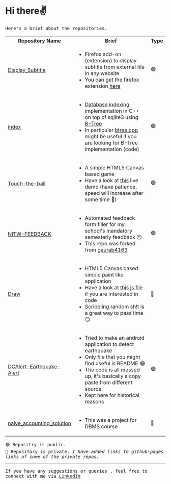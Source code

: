 <div>
  <h1>Hi there✌</h1>

  <samp>Here's a brief about the repositories.</samp>
  <table>
    <tr>
      <th>Repository Name</th>
      <th>Brief</th>
      <th>Type</th>
    </tr>
    <tr>
      <td><a href="https://github.com/sauravshah31/Display_Subtitle">Display_Subtitle</a></td>
      <td>
        <ul>
          <li>Firefox add-on (extension) to display subtitle from external file in any website</li>
          <li>You can get the firefox extension <a href="https://addons.mozilla.org/en-US/firefox/addon/displaysubtitle/">here</a></li>
        </ul>
      </td>
      <td>🟢</td>
    </tr>
    <tr>
      <td><a href="https://github.com/sauravshah31/index">index</a></td>
      <td>
        <ul>
          <li><a href="https://en.wikipedia.org/wiki/Database_index">Database indexing </a>implementation in C++ on top of sqlite3 using <a href="https://en.wikipedia.org/wiki/B-tree">B-Tree</a></li>
          <li>In particular <a href="https://github.com/sauravshah31/index/blob/master/btree.cpp">btree.cpp</a> might be useful if you are looking for B-Tree implementation (code)</li>
        </ul>
      </td>
      <td>🟢</td>
    </tr>
    <tr>
      <td><a href="https://github.com/sauravshah31/Touch-the-ball">Touch-the-ball</a></td>
      <td>
        <ul>
          <li>A simple HTML5 Canvas based game</li>
          <li>Have a look at <a href="https://sauravshah31.github.io/Touch-the-ball/">this</a> live demo (have patience, speed will increase after some time 
🙏)</li>
        </ul>
      </td>
      <td>🟢</td>
    </tr>
    <tr>
      <td><a href="https://github.com/sauravshah31/NITW-FEEDBACK">NITW-FEEDBACK</a></td>
      <td>
        <ul>
          <li>Automated feedback form filler for my school's mandatory semesterly feedback 😒</li>
          <li>This repo was forked from <a href="https://github.com/gaurab4163/NITW-FEEDBACK">gaurab4163</a></li>
        </ul>
      </td>
      <td>🟢</td>
    </tr>
    <tr>
      <td><a href="https://sauravshah31.github.io/draw/">Draw</a></td>
      <td>
        <ul>
          <li>HTML5 Canvas based simple paint like application</li>
          <li>Have a look at <a href="https://sauravshah31.github.io/draw/assets/js/canvas.js">this js file<a/> if you are interested in code</li>
          <li>Scribbling random sh!t is a great way to pass time 😏</li>
        </ul>
      </td>
      <td>🔴</td>
    </tr>
    <tr>
      <td><a href="https://github.com/sauravshah31/DCAlert-Earthquake-Alert">DCAlert-Earthquake-Alert</a></td>
      <td>
        <ul>
          <li>Tried to make an android application to detect earthquake</li>
          <li>Only file that you might find useful is README 😂</li>
          <li>The code is all messed up, it's basically a copy paste from different source</li>
          <li>Kept here for historical reasons</li>
        </ul>
      </td>
      <td>🟢</td>
    </tr>
    <tr>
      <td><a href="https://sauravshah31.github.io/naive_accounting_solution/">naive_accounting_solution</a></td>
      <td>
        <ul>
          <li>This was a project for DBMS course</li>
        </ul>
      </td>
      <td>🔴</td>
    </tr>
  
  </table>
  <p>
  <samp>
  🟢 Repositry is public.<br/>
  🔴 Repository is private. <em>I have added links to github-pages links of some of the private repos.</em>
  </samp>
  <p>
</div>

*****
<samp>If you have any suggestions or queries , feel free to connect with me via <a href="https://www.linkedin.com/in/sauravshah-">LinkedIn</a></samp>
